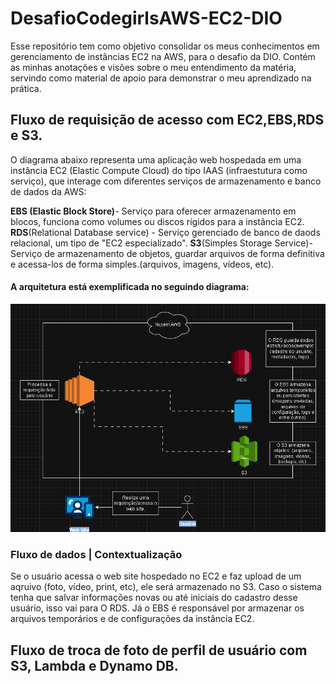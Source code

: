 # DesafioCodegirlsAWS-EC2-DIO
Esse repositório tem como objetivo consolidar os meus conhecimentos em gerenciamento de instâncias EC2 na AWS, para o desafio da DIO. Contém as minhas anotações e visões sobre o meu entendimento da matéria, servindo como material de apoio para demonstrar o meu aprendizado na prática.

## Fluxo de requisição de acesso com EC2,EBS,RDS e S3.

 O diagrama abaixo representa uma aplicação web hospedada em uma instância EC2 (Elastic Compute Cloud) do tipo IAAS (infraestutura como serviço), que interage com diferentes serviços de armazenamento e banco de dados da AWS:
 
**EBS (Elastic Block Store)**- Serviço para oferecer armazenamento em blocos, funciona como volumes ou discos rígidos para a instância EC2.
**RDS**(Relational Database service) - Serviço gerenciado de banco de daods relacional, um tipo de "EC2 especializado".
**S3**(Simples Storage Service)- Serviço de armazenamento de objetos, guardar arquivos de forma definitiva e acessa-los de forma simples.(arquivos, imagens, vídeos, etc). 

#### A arquitetura está exemplificada no seguindo diagrama:
![Diagrama EC2](images/diagrama-ec2.png)

### Fluxo de dados | Contextualização 
 Se o usuário acessa o web site hospedado no EC2 e faz upload de um aqruivo (foto, vídeo, print, etc), ele será armazenado no S3. Caso o sistema tenha que salvar informações novas ou até iniciais do cadastro desse usuário, isso vai para O RDS. Já o EBS é responsável por armazenar os arquivos temporários e de configurações da instância EC2.


## Fluxo de troca de foto de perfil de usuário com S3, Lambda e Dynamo DB.




